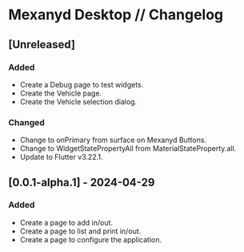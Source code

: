 # Mexanyd Desktop // Changelog

## [Unreleased]

### Added

- Create a Debug page to test widgets.
- Create the Vehicle page.
- Create the Vehicle selection dialog.

### Changed

- Change to onPrimary from surface on Mexanyd Buttons.
- Change to WidgetStatePropertyAll from MaterialStateProperty.all.
- Update to Flutter v3.22.1.

## [0.0.1-alpha.1] - 2024-04-29

### Added

- Create a page to add in/out.
- Create a page to list and print in/out.
- Create a page to configure the application.
